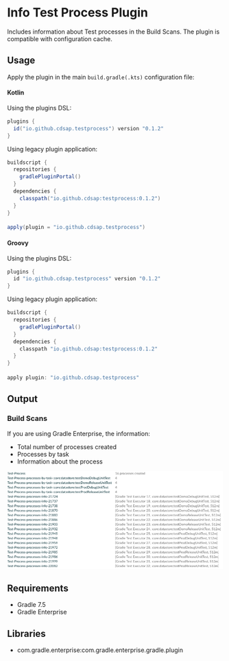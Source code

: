 # Info Test Process Plugin
Includes information about Test processes in the Build Scans.
The plugin is compatible with configuration cache.

## Usage
Apply the plugin in the main `build.gradle(.kts)` configuration file:

#### Kotlin
Using the plugins DSL:
``` groovy
plugins {
  id("io.github.cdsap.testprocess") version "0.1.2"
}
```

Using legacy plugin application:
``` groovy
buildscript {
  repositories {
    gradlePluginPortal()
  }
  dependencies {
    classpath("io.github.cdsap:testprocess:0.1.2")
  }
}

apply(plugin = "io.github.cdsap.testprocess")
```

#### Groovy
Using the plugins DSL:
``` groovy
plugins {
  id "io.github.cdsap.testprocess" version "0.1.2"
}

```

Using legacy plugin application:
``` groovy
buildscript {
  repositories {
    gradlePluginPortal()
  }
  dependencies {
    classpath "io.github.cdsap:testprocess:0.1.2"
  }
}

apply plugin: "io.github.cdsap.testprocess"
```
## Output
### Build Scans
If you are using Gradle Enterprise, the information:
* Total number of processes created
* Processes by task
* Information about the process

![](images/buildscan.png)


## Requirements
* Gradle 7.5
* Gradle Enterprise

## Libraries
* com.gradle.enterprise:com.gradle.enterprise.gradle.plugin
